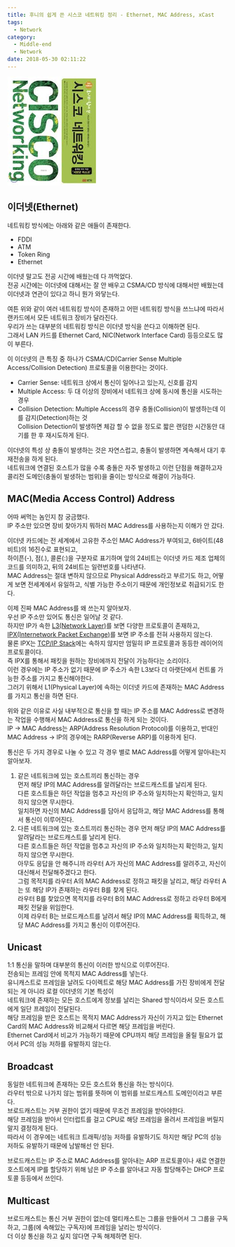 ```yaml
---
title: 후니의 쉽게 쓴 시스코 네트워킹 정리 - Ethernet, MAC Address, xCast
tags:
  - Network
category:
  - Middle-end
  - Network
date: 2018-05-30 02:11:22
---
```


![](/images/network-ethernet-mac-address-x-cast/thumb.png)

## 이더넷(Ethernet)
네트워킹 방식에는 아래와 같은 애들이 존재한다.  
* FDDI
* ATM
* Token Ring
* Ethernet

이더넷 말고도 전공 시간에 배웠는데 다 까먹었다.  
전공 시간에는 이더넷에 대해서는 잘 안 배우고 CSMA/CD 방식에 대해서만 배웠는데 이더넷과 연관이 있다고 하니 뭔가 와닿는다.  

여튼 위와 같이 여러 네트워킹 방식이 존재하고 어떤 네트워킹 방식을 쓰느냐에 따라서 랜카드에서 모든 네트워크 장비가 달라진다.  
우리가 쓰는 대부분의 네트워킹 방식은 이더넷 방식을 쓴다고 이해하면 된다.  
그래서 LAN 카드를 Ethernet Card, NIC(Network Interface Card) 등등으로도 많이 부른다.

이 이더넷의 큰 특징 중 하나가 CSMA/CD(Carrier Sense Multiple Access/Collision Detection) 프로토콜을 이용한다는 것이다.  
* Carrier Sense: 네트워크 상에서 통신이 일어나고 있는지, 신호를 감지
* Multiple Access: 두 대 이상의 장비에서 네트워크 상에 동시에 통신을 시도하는 경우
* Collision Detection: Multiple Access의 경우 충돌(Collision)이 발생하는데 이를 감지(Detection)하는 것  
Collision Detection이 발생하면 체감 할 수 없을 정도로 짧은 랜덤한 시간동안 대기를 한 후 재시도하게 된다.

이더넷의 특성 상 충돌이 발생하는 것은 자연스럽고, 충돌이 발생하면 계속해서 대기 후 재전송을 하게 된다.  
네트워크에 연결된 호스트가 많을 수록 충돌은 자주 발생하고 이런 단점을 해결하고자 콜리전 도메인(충돌이 발생하는 범위)을 줄이는 방식으로 해결이 가능하다.

## MAC(Media Access Control) Address
어따 써먹는 놈인지 참 궁금했다.  
IP 주소만 있으면 장비 찾아가지 뭐하러 MAC Address를 사용하는지 이해가 안 갔다.  

이더넷 카드에는 전 세계에서 고유한 주소인 MAC Address가 부여되고, 6바이트(48비트)의 16진수로 표현되고,  
하이픈(-), 점(.), 콜론(:)을 구분자로 표기하며 앞의 24비트는 이더넷 카드 제조 업체의 코드를 의미하고, 뒤의 24비트는 일련번호를 나타낸다.  
MAC Address는 절대 변하지 않으므로 Physical Address라고 부르기도 하고, 어떻게 보면 전세계에서 유일하고, 식별 가능한 주소이기 때문에 개인정보로 취급되기도 한다.  

이제 진짜 MAC Address를 왜 쓰는지 알아보자.  
우선 IP 주소만 있어도 통신은 일어날 것 같다.  
하지만 IP가 속한 [L3(Network Layer)](https://en.wikipedia.org/wiki/Network_layer)를 보면 다양한 프로토콜이 존재하고,  
[IPX(Internetwork Packet Exchange)](https://en.wikipedia.org/wiki/Internetwork_Packet_Exchange)를 보면 IP 주소를 전혀 사용하지 않는다.  
물론 IPX는 [TCP/IP Stack](https://en.wikipedia.org/wiki/Internet_protocol_suite)에는 속하지 않지만 엄밀히 IP 프로토콜과 동등한 레이어의 프로토콜이다.  
즉 IPX를 통해서 패킷을 원하는 장비에까지 전달이 가능하다는 소리이다.  
이런 경우에는 IP 주소가 없기 때문에 IP 주소가 속한 L3보다 더 아랫단에서 컨트롤 가능한 주소를 가지고 통신해야한다.  
그러기 위해서 L1(Physical Layer)에 속하는 이더넷 카드에 존재하는 MAC Address를 가지고 통신을 하면 된다.  
 
위와 같은 이유로 사실 내부적으로 통신을 할 때는 IP 주소를 MAC Address로 변경하는 작업을 수행해서 MAC Address로 통신을 하게 되는 것이다.  
IP -> MAC Address는 ARP(Address Resolution Protocol)를 이용하고, 반대인 MAC Address -> IP의 경우에는 RARP(Reverse ARP)를 이용하게 된다.  

통신은 두 가지 경우로 나눌 수 있고 각 경우 별로 MAC Address를 어떻게 알아내는지 알아보자.  
1. 같은 네트워크에 있는 호스트끼리 통신하는 경우  
먼저 해당 IP의 MAC Address를 알려달라는 브로드캐스트를 날리게 된다.  
다른 호스트들은 하던 작업을 멈추고 자신의 IP 주소와 일치하는지 확인하고, 일치하지 않으면 무시한다.  
일치하면 자신의 MAC Address를 담아서 응답하고, 해당 MAC Address를 통해서 통신이 이루어진다.  
2. 다른 네트워크에 있는 호스트끼리 통신하는 경우
먼저 해당 IP의 MAC Address를 알려달라는 브로드캐스트를 날리게 된다.  
다른 호스트들은 하던 작업을 멈추고 자신의 IP 주소와 일치하는지 확인하고, 일치하지 않으면 무시한다.  
아무도 응답을 안 해주니까 라우터 A가 자신의 MAC Address를 알려주고, 자신이 대신해서 전달해주겠다고 한다.  
그럼 목적지를 라우터 A의 MAC Address로 정하고 패킷을 날리고, 해당 라우터 A는 또 해당 IP가 존재하는 라우터 B를 찾게 된다.  
라우터 B를 찾았으면 목적지를 라우터 B의 MAC Address로 정하고 라우터 B에게 패킷 전달을 위임한다.  
이제 라우터 B는 브로드캐스트를 날려서 해당 IP의 MAC Address를 획득하고, 해당 MAC Address를 가지고 통신이 이루어진다.

## Unicast
1:1 통신을 말하며 대부분의 통신이 이러한 방식으로 이루어진다.  
전송되는 프레임 안에 목적지 MAC Address를 넣는다.  
유니캐스트로 프레임을 날려도 다이렉트로 해당 MAC Address를 가진 장비에게 전달되는 게 아니라 로컬 이더넷의 기본 특성이  
네트워크에 존재하는 모든 호스트에게 정보를 날리는 Shared 방식이라서 모든 호스트에게 일단 프레임이 전달된다.  
해당 프레임을 받은 호스트는 목적지 MAC Address가 자신이 가지고 있는 Ethernet Card의 MAC Address와 비교해서 다르면 해당 프레임을 버린다.  
Ethernet Card에서 비교가 가능하기 때문에 CPU까지 해당 프레임을 올릴 필요가 없어서 PC의 성능 저하를 유발하지 않는다.  

## Broadcast
동일한 네트워크에 존재하는 모든 호스트와 통신을 하는 방식이다.  
라우터 밖으로 나가지 않는 범위를 뜻하며 이 범위를 브로드캐스트 도메인이라고 부른다.  
브로드캐스트는 거부 권한이 없기 때문에 무조건 프레임을 받아야한다.  
해당 프레임을 받아서 인터럽트를 걸고 CPU로 해당 프레임을 올려서 프레임을 버릴지 말지 결정하게 된다.  
따라서 이 경우에는 네트워크 트래픽/성능 저하를 유발하기도 하지만 해당 PC의 성능 저하도 유발하기 때문에 남발해선 안 된다.  

브로드캐스트는 IP 주소로 MAC Address를 알아내는 ARP 프로토콜이나 새로 연결한 호스트에게 IP를 할당하기 위해
남은 IP 주소를 알아내고 자동 할당해주는 DHCP 프로토콜 등등에서 쓰인다.

## Multicast
브로드캐스트는 통신 거부 권한이 없는데 멀티캐스트는 그룹을 만들어서 그 그룹을 구독하고,
그룹(에 속해있는 구독자)에 프레임을 날리는 방식이다.  
더 이상 통신을 하고 싶지 않다면 구독 해제하면 된다.
 

